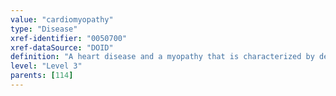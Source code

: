 ```yaml
---
value: "cardiomyopathy"
type: "Disease"
xref-identifier: "0050700"
xref-dataSource: "DOID"
definition: "A heart disease and a myopathy that is characterized by deterioration of the function of the heart muscle.|MESH:D009202 added from NeuroDevNet [WAK]."
level: "Level 3"
parents: [114]
---
```

